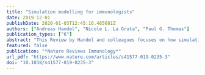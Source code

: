 ```yaml
---
title: "Simulation modelling for immunologists"
date: 2019-12-01
publishDate: 2020-01-03T12:45:16.465681Z
authors: ["Andreas Handel", "Nicole L. La Gruta", "Paul G. Thomas"]
publication_types: ["6"]
abstract: "This Review by Handel and colleagues focuses on how simulation modelling can be used to interrogate the immune system. The authors provide an overview of different model types and encourage immunologists to build their own models."
featured: false
publication: "*Nature Reviews Immunology*"
url_pdf: "https://www.nature.com/articles/s41577-019-0235-3"
doi: "10.1038/s41577-019-0235-3"
---
```



